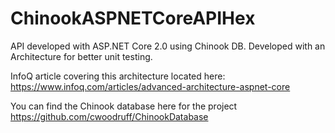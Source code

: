 # ChinookASPNETCoreAPIHex
API developed with ASP.NET Core 2.0 using Chinook DB. Developed with an Architecture for better unit testing.

InfoQ article covering this architecture located here: https://www.infoq.com/articles/advanced-architecture-aspnet-core

You can find the Chinook database here for the project https://github.com/cwoodruff/ChinookDatabase
